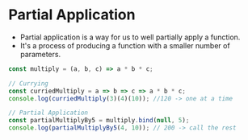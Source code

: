 # Partial Application

- Partial application is a way for us to well partially apply a function.
- It's a process of producing a function with a smaller number of parameters.

```js
const multiply = (a, b, c) => a * b * c;

// Currying
const curriedMultiply = a => b => c => a * b * c;
console.log(curriedMultiply(3)(4)(10)); //120 -> one at a time

// Partial Application
const partialMultiplyBy5 = multiply.bind(null, 5);
console.log(partialMultiplyBy5(4, 10)); // 200 -> call the rest
```
